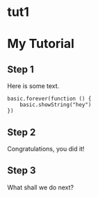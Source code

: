 # tut1
# My Tutorial

## Step 1

Here is some text.

```blocks
basic.forever(function () {
	basic.showString("hey")
})
```	

## Step 2

Congratulations, you did it!

## Step 3

What shall we do next?